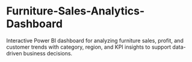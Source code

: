 # Furniture-Sales-Analytics-Dashboard
Interactive Power BI dashboard for analyzing furniture sales, profit, and customer trends with category, region, and KPI insights to support data-driven business decisions.
